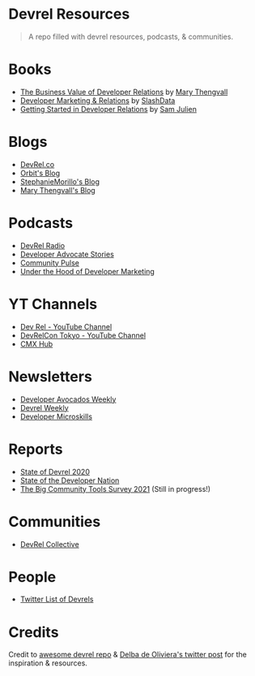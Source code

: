 # Devrel Resources
> A repo filled with devrel resources, podcasts, & communities.

# Books
- [The Business Value of Developer Relations](https://www.amazon.com/Business-Value-Developer-Relations-Communities/dp/1484237471/ref=pd_sbs_1/137-5281060-5988909?pd_rd_w=j1ksT&pf_rd_p=f8e24c42-8be0-4374-84aa-bb08fd897453&pf_rd_r=5J80EP23D4HT23HFJA2K&pd_rd_r=fe52f5c1-5dcc-4f78-914f-126eac837a09&pd_rd_wg=jAKKa&pd_rd_i=1484237471&psc=1) by [Mary Thengvall](https://twitter.com/mary_grace)
- [Developer Marketing & Relations](https://www.amazon.com/Developer-Marketing-Relations-Essential-Guide/dp/B08KH3T5TN) by [SlashData](https://twitter.com/SlashDataHQ)
- [Getting Started in Developer Relations](https://learn.samjulien.com/getting-started-in-developer-relations) by [Sam Julien](https://twitter.com/samjulien)

# Blogs
- [DevRel.co](https://devrel.co/blog/)
- [Orbit's Blog](https://orbit.love/blog/)
- [StephanieMorillo's Blog](https://www.stephaniemorillo.co/blog)
- [Mary Thengvall's Blog](https://www.marythengvall.com/blog/category/DevRel)

# Podcasts
- [DevRel Radio](https://devrelrad.io/)
- [Developer Advocate Stories](https://podcasts.apple.com/gb/podcast/developer-advocate-stories/id1527645854)
- [Community Pulse](https://www.communitypulse.io/)
- [Under the Hood of Developer Marketing](https://www.devrelx.com/podcast)

# YT Channels
- [Dev Rel - YouTube Channel](https://www.youtube.com/channel/UCabc3QtCLKsNeTOx9cqDSlQ) 
- [DevRelCon Tokyo - YouTube Channel](https://www.youtube.com/channel/UCjq8Gi9QoMYRBPbo9ReTiUw) 
- [CMX Hub](https://www.youtube.com/c/CMXHub)

# Newsletters
- [Developer Avocados Weekly](https://tinyletter.com/developeravocados/)
- [Devrel Weekly](https://devrelweekly.com/)
- [Developer Microskills](https://developermicroskills.com/)

# Reports
- [State of Devrel 2020](https://www.reverecommunications.com/post/state-of-developer-relations-2020-report)
- [State of the Developer Nation](https://www.slashdata.co/free-resources/)
- [The Big Community Tools Survey 2021](https://orbit.love/blog/the-big-community-tools-survey-2021) (Still in progress!)

# Communities
- [DevRel Collective](https://devrelcollective.fun/)

# People
- [Twitter List of Devrels](https://twitter.com/i/lists/1157031092102189056)

# Credits
Credit to [awesome devrel repo](https://github.com/dmitryvinn/awesome-dev-advocacy) & [Delba de Oliviera's twitter post](https://twitter.com/delba_oliveira/status/1412066769724968962) for the inspiration & resources.
